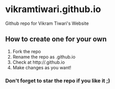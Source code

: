 vikramtiwari.github.io
======================

Github repo for Vikram Tiwari's Website

## How to create one for your own
1. Fork the repo
2. Rename the repo as <yourusername>.github.io
3. Check at http://<yourusername>.github.io
4. Make changes as you want!

### Don't forget to star the repo if you like it ;)

